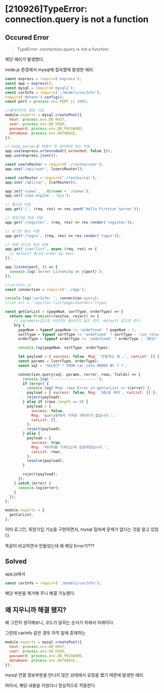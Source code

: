# [210926]TypeError: connection.query is not a function

## Occured Error

> TypeError: connection.query is not a function

해당 에러가 발생했다. 

node.js 환경에서 mysql에 접속할때 발생한 에러.

```jsx
const express = require('express');
const app = express();
const mysql = require('mysql2');
const carInfo = require('./models/carInfo');
require('dotenv').config();
const port = process.env.PORT || 5005;

//클라이언트 정보 기입
module.exports = mysql.createPool({
  host: process.env.DB_HOST,
  user: process.env.DB_USER,
  password: process.env.DB_PASSWORD,
  database: process.env.DATABASE,
});

// body parser를 위해서 꼭 넣어줘야 하는 부분.
app.use(express.urlencoded({ extended: false }));
app.use(express.json());

const usersRouter = require('./routes/user');
app.use('/api/user', [usersRouter]);

const carRouter = require('./routes/car');
app.use('/api/car', [carRouter]);

app.set('views', __dirname + '/views');
app.set('view engine', 'ejs');

// 홈으로 이동
app.get('/', (req, res) => res.send('Hello Firstcar Server'));

// 회원가입 뷰로 이동
app.get('/register', (req, res) => res.render('register'));

// 로그인 뷰로 이동
app.get('/login', (req, res) => res.render('login'));

// 차량 리스트 뷰로 이동
app.get('/car/list', async (req, res) => {
  // default 출시순 order by desc
});

app.listen(port, () => {
  console.log(`Server Listening on ${port}`);
});
```

```jsx
//carInfo.js
const connection = require('../app');

console.log('carInfo: ', connection.query);
//let url = '/api/car-list?page=1&order='+type;

const getCarList = (pageNum, sortType, orderType) => {
  return new Promise((resolve, reject) => {
    // parameter값으로 아무것도 들어오지 않은 경우, default 값으로 준다.
    try {
      pageNum = typeof pageNum != 'undefined' ? pageNum : 1;
      sortType = typeof sortType != 'undefined' ? sortType : 'car_release_date';
      orderType = typeof orderType != 'undefined' ? orderType : 'DESC';

      console.log(pageNum, sortType, orderType);

      let payload = { success: false, Msg: '안잡히는 중..', carList: [] };
      const params = [sortType, orderType];
      const sql = 'SELECT * FROM car_info ORDER BY ? ?';

      connection.query(sql, params, (error, rows, fields) => {
        console.log('---------------------');
        if (error) {
          console.log(`Msg: rase Error in getCarList => ${error}`);
          payload = { success: false, Msg: `SQL문 에러`, carList: [] };
          reject(payload);
        } else if (rows.length == 0) {
          payload = {
            success: false,
            Msg: 'query문에서 가져온 데이터가 없습니다.',
            carList: [],
          };
          reject(payload);
        } else {
          payload = {
            success: true,
            Msg: '데이터를 가져오는데 성공하였습니다.',
            carList: rows,
          };
          resolve(payload);
        }

        reject(payload);
      });
    } catch (error) {
      console.log(error);
    }
  });
};

module.exports = {
  getCarList,
};
```

이미 로그인, 회원가입 기능을 구현하면서, mysql 접속에 문제가 없다는 것을 알고 있었다.

똑같이 비교하면서 만들었는데  왜 해당 Error가???

## Solved

app.js에서 

```jsx
const carInfo = require('./models/carInfo');
```

해당 부분을 제거해 주니 해결 가능했다.

## 왜 지우니까 해결 됐지?

왜 그런지 생각해보니, 코드가 읽히는 순서가 위에서 아래이다.

그런데 carInfo 같은 경우 아직 밑에 존재하는

```jsx
module.exports = mysql.createPool({
  host: process.env.DB_HOST,
  user: process.env.DB_USER,
  password: process.env.DB_PASSWORD,
  database: process.env.DATABASE,
});
```

mysql 연결 정보부분을 만나지 않은 상태에서 요청을 했기 때문에 발생한 에러.

따라서, 해당 내용을 지웠더니 정상적으로 작동한다.